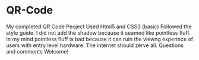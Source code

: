 # QR-Code
My completed QR Code Peoject
Used Html5 and CSS3 (basic) 
Followed the style guide. 
I did not add the shadow because it seamed like pointless fluff. In my mind pointless fluff is  bad because it can ruin the viewng experince of users with entry level hardware. The internet should zerve all.
Questions and comments Welcome!
